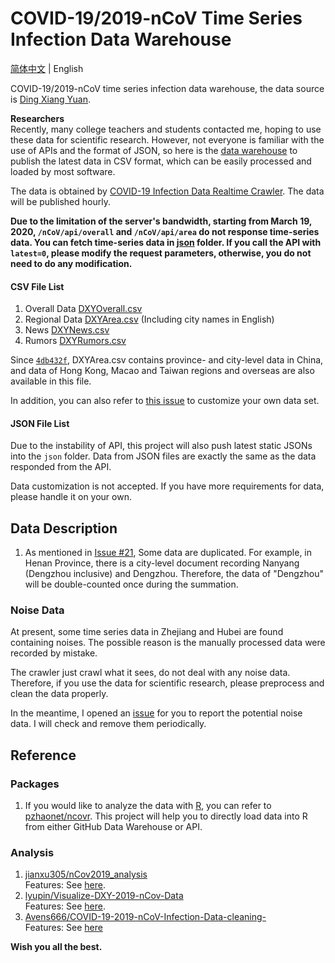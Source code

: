 # COVID-19/2019-nCoV Time Series Infection Data Warehouse

[简体中文](README.md) | English

COVID-19/2019-nCoV time series infection data warehouse, the data source is [Ding Xiang Yuan](https://3g.dxy.cn/newh5/view/pneumonia).

**Researchers**  
Recently, many college teachers and students contacted me, 
hoping to use these data for scientific research. 
However, not everyone is familiar with the use of APIs and the format of JSON, 
so here is the [data warehouse](https://github.com/BlankerL/DXY-COVID-19-Data) 
to publish the latest data in CSV format, 
which can be easily processed and loaded by most software.

The data is obtained by [COVID-19 Infection Data Realtime Crawler](https://github.com/BlankerL/DXY-COVID-19-Crawler). 
The data will be published hourly. 

**Due to the limitation of the server's bandwidth, starting from March 19, 2020, 
`/nCoV/api/overall` and `/nCoV/api/area` do not response time-series data.
You can fetch time-series data in [json](json) folder.
If you call the API with `latest=0`, please modify the request parameters, 
otherwise, you do not need to do any modification.**

#### CSV File List
1. Overall Data [DXYOverall.csv](csv/DXYOverall.csv)
2. Regional Data [DXYArea.csv](csv/DXYArea.csv) (Including city names in English)
3. News [DXYNews.csv](csv/DXYNews.csv)
4. Rumors [DXYRumors.csv](csv/DXYRumors.csv)


Since [`4db432f`](https://github.com/BlankerL/DXY-COVID-19-Data/commit/4db432fda233a701a3a7569e08ab20db083987b1), 
DXYArea.csv contains province- and city-level data in China, and data of Hong Kong, 
Macao and Taiwan regions and overseas are also available in this file.

In addition, you can also refer to [this issue](https://github.com/BlankerL/DXY-COVID-19-Crawler/issues/67) to customize your own data set.

#### JSON File List
Due to the instability of API,
this project will also push latest static JSONs into the `json` folder. 
Data from JSON files are exactly the same as the data responded from the API.

Data customization is not accepted. 
If you have more requirements for data, please handle it on your own.

## Data Description
1. As mentioned in [Issue #21](https://github.com/BlankerL/DXY-COVID-19-Data/issues/21), 
Some data are duplicated. For example, in Henan Province, 
there is a city-level document recording Nanyang (Dengzhou inclusive) and Dengzhou.
Therefore, the data of "Dengzhou" will be double-counted once during the summation.

### Noise Data
At present, some time series data in Zhejiang and Hubei are found containing noises. 
The possible reason is the manually processed data were recorded by mistake. 

The crawler just crawl what it sees, do not deal with any noise data. 
Therefore, if you use the data for scientific research, please preprocess and clean the data properly. 

In the meantime, I opened an [issue](https://github.com/BlankerL/DXY-COVID-19-Crawler/issues/34) 
for you to report the potential noise data. I will check and remove them periodically. 

## Reference

### Packages
1. If you would like to analyze the data with [R](https://www.r-project.org/),
you can refer to [pzhaonet/ncovr](https://github.com/pzhaonet/ncovr).
This project will help you to directly load data into R from either GitHub Data Warehouse or API. 

### Analysis
1. [jianxu305/nCov2019_analysis](https://github.com/jianxu305/nCov2019_analysis)  
   Features: See [here](https://github.com/jianxu305/nCov2019_analysis/blob/master/src/demo.pdf).
2. [lyupin/Visualize-DXY-2019-nCov-Data](https://github.com/lyupin/Visualize-DXY-2019-nCov-Data)  
   Features: See [here](https://github.com/lyupin/Visualize-DXY-2019-nCov-Data/blob/master/readme.md).
3. [Avens666/COVID-19-2019-nCoV-Infection-Data-cleaning-](https://github.com/Avens666/COVID-19-2019-nCoV-Infection-Data-cleaning-)  
   Features: See [here](https://github.com/Avens666/COVID-19-2019-nCoV-Infection-Data-cleaning-/blob/master/README.md)

**Wish you all the best.**
